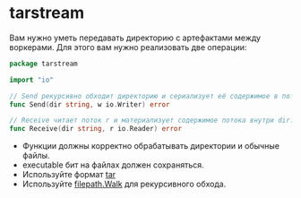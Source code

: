 # tarstream

Вам нужно уметь передавать директорию с артефактами между воркерами. Для этого вам нужно
реализовать две операции:

```go
package tarstream

import "io"

// Send рекурсивно обходит директорию и сериализует её содержимое в поток w.
func Send(dir string, w io.Writer) error

// Receive читает поток r и материализует содержимое потока внутри dir.
func Receive(dir string, r io.Reader) error
```

- Функции должны корректно обрабатывать директории и обычные файлы.
- executable бит на файлах должен сохраняться.
- Используйте формат [tar](https://golang.org/pkg/archive/tar/)
- Используйте [filepath.Walk](https://golang.org/pkg/path/filepath/) для рекурсивного обхода.
